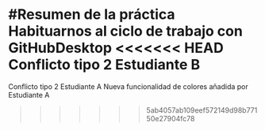 #Resumen de la práctica
Habituarnos al ciclo de trabajo con GitHubDesktop
<<<<<<< HEAD
Conflicto tipo 2 Estudiante B
=======
Conflicto tipo 2 Estudiante A
Nueva funcionalidad de colores añadida por Estudiante A
>>>>>>> 5ab4057ab109eef572149d98b77150e27904fc78